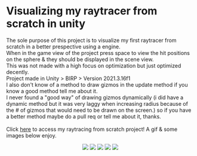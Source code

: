 # Visualizing my raytracer from scratch in unity
The sole purpose of this project is to visualize my first raytracer from scratch in a better prespective using a engine.<br>
When in the game view of the project press space to view the hit positions on the sphere & they should be displayed in the scene view.<br>
This was not made with a high focus on optimization but just optimized decently.<br>
Project made in Unity > BIRP > Version 2021.3.16f1<br>
I also don't know of a method to draw gizmos in the update method if you know a good method tell me about it.<br>
I never found a "good way" of drawing gizmos dynamically (i did have a dynamic method but it was very laggy when increasing radius because of the # of gizmos that would need to be drawn on the screen.) so if you have a better method maybe do a pull req or tell me about it, thanks.<br>
<br>
Click [here](https://github.com/j-2k/Raytracing) to access my raytracing from scratch project!
A gif & some images below enjoy.
<p align="center">
  <img src="https://user-images.githubusercontent.com/52252068/233801093-89c26e6d-1ea6-4914-bac1-b0d917e13e3e.gif"/>
  <img src="https://user-images.githubusercontent.com/52252068/233801095-d5136fb1-d235-4bf3-ab5d-d59e79e1b356.png"/>
  <img src="https://user-images.githubusercontent.com/52252068/233801096-8ad70404-75bd-4a67-beb0-aad7a6af44a5.png"/>
  <img src="https://user-images.githubusercontent.com/52252068/233801097-abc14395-2f56-40bb-a5d9-95a229a70168.png"/>
  <img src="https://user-images.githubusercontent.com/52252068/233801098-9f627a15-4125-44a5-a73a-6ffd5f21e2c7.png"/>
</p>

